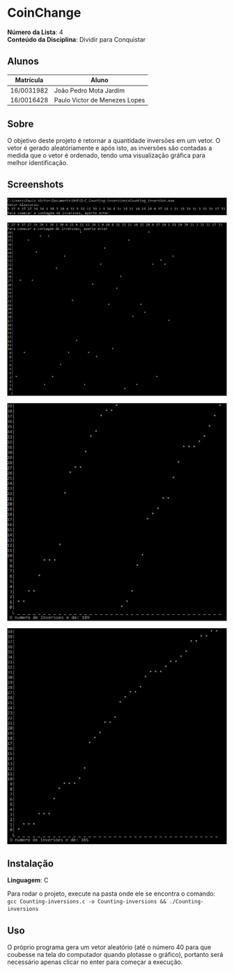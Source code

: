 # CoinChange

**Número da Lista**: 4<br>
**Conteúdo da Disciplina**: Dividir para Conquistar<br>

## Alunos
|Matrícula | Aluno |
| -- | -- |
| 16/0031982  |  João Pedro Mota Jardim |
| 16/0016428  |  Paulo Victor de Menezes Lopes |

## Sobre
O objetivo deste projeto é retornar a quantidade inversões em um vetor. O vetor é gerado aleatóriamente e após isto, as inversões são contadas a medida que o vetor é ordenado, tendo uma visualização gráfica para melhor identificação.

## Screenshots

![Imagem inicial](https://github.com/projeto-de-algoritmos/D-C_Counting-inversions/blob/master/imagens/inicial.png)

![Imagem inicial com gráfico](https://github.com/projeto-de-algoritmos/D-C_Counting-inversions/blob/master/imagens/inicial_grafico.png)

![Imagem metade ordenado](https://github.com/projeto-de-algoritmos/D-C_Counting-inversions/blob/master/imagens/metade.png)

![Imagem final](https://github.com/projeto-de-algoritmos/D-C_Counting-inversions/blob/master/imagens/final.png)

## Instalação
**Linguagem**: C<br>

Para rodar o projeto, execute na pasta onde ele se encontra o comando:<br>
``gcc Counting-inversions.c -o Counting-inversions && ./Counting-inversions``

## Uso
O próprio programa gera um vetor aleatório (até o número 40 para que coubesse na tela do computador quando plotasse o gráfico), portanto será necessário apenas clicar no enter para começar a execução.


